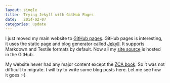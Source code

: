 ```yaml
---
layout: single
title:  Trying Jekyll with GitHub Pages
date:   2014-02-07
categories: update
---
```


I just moved my main website to [GitHub pages][gh-pages].  GitHub
pages is interesting, it uses the static page and blog generator
called [Jekyll][jekyll].  It supports Markdown and Textile formats by
default.  Now all my [site source][source] is hosted in the GitHub.

My website never had any major content except the [ZCA book][zca].  So
it was not difficult to migrate.  I will try to write some blog posts
here.  Let me see how it goes :-)

[zca]: http://muthukadan.net/docs/zca.html
[jekyll-gh]: https://github.com/mojombo/jekyll
[jekyll]:    http://jekyllrb.com
[gh-pages]: http://pages.github.com/
[source]: https://github.com/baijum/baijum.github.io
